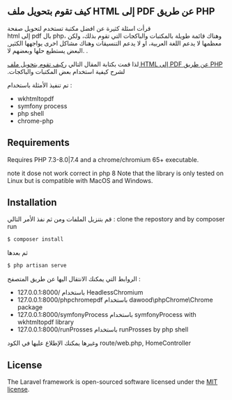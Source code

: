 
## كيف تقوم بتحويل ملف HTML إلى PDF عن طريق PHP 

  قرأت اسئلة كثيرة  عن افضل مكتبة تستخدم لتحويل صفحة  
  html إلى  pdf
  بال php، 
  وهناك قائمة طويلة بالمكتبات والباكجات التي تقوم بذلك، ولكن معظمها لا يدعم اللغة العربية، او لا يدعم التنسيقات وهناك مشاكل اخرى يواجهها الكثير, البعض يستطيع حلها وبعضهم لا. .

لذا قمت بكتابة المقال التالي    [ركيف تقوم بتحويل ملف HTML إلى PDF عن طريق PHP ](https://droub.net/blog/post/%D9%83%D9%8A%D9%81-%D8%AA%D9%82%D9%88%D9%85-%D8%A8%D8%AA%D8%AD%D9%88%D9%8A%D9%84-%D9%85%D9%84%D9%81-html-%D8%A5%D9%84%D9%89-pdf-%D8%B9%D9%86-%D8%B7%D8%B1%D9%8A%D9%82-php).لشرح كيفية استخدام بعض المكتبات والباكجات 

 تم  تنفيذ الأمثلة باستخدام  : 
 - wkhtmltopdf 
 - symfony process
 - php shell
 - chrome-php
 

## Requirements

Requires PHP 7.3-8.0|7.4 and a chrome/chromium 65+ executable.

note it dose not work correct in php 8
Note that the library is only tested on Linux but is compatible with MacOS and Windows.

## Installation

قم  بتنزيل الملفات ومن ثم نفذ  الأمر التالي : 
clone the repostory and by composer run 

```bash
$ composer install
```
ثم بعدها  

```bash
$ php artisan serve
```

الروابط التي يمكنك الانتقال اليها عن طريق المتصفح  :
- 127.0.0.1:8000/ باستخدام  HeadlessChromium 
- 127.0.0.1:8000/phpchromepdf باستخدام  dawood\phpChrome\Chrome package 
- 127.0.0.1:8000/symfonyProcess باستخدام  symfonyProcess with wkhtmltopdf library 
- 127.0.0.1:8000/runProsses باستخدام  runProsses by php shell

وغيرها يمكنك الإطلاع عليها في الكود 
route/web.php, 
HomeController 


## License

The Laravel framework is open-sourced software licensed under the [MIT license](https://opensource.org/licenses/MIT).

